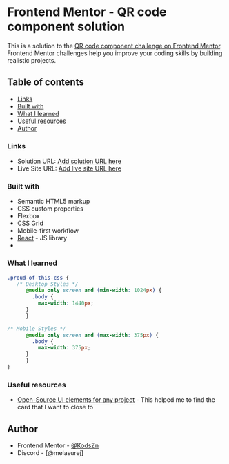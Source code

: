 # Frontend Mentor - QR code component solution

This is a solution to the [QR code component challenge on Frontend Mentor](https://www.frontendmentor.io/challenges/qr-code-component-iux_sIO_H). Frontend Mentor challenges help you improve your coding skills by building realistic projects. 

## Table of contents

  - [Links](#links)
  - [Built with](#built-with)
  - [What I learned](#what-i-learned)
  - [Useful resources](#useful-resources)
- [Author](#author)

### Links

- Solution URL: [Add solution URL here](https://your-solution-url.com)
- Live Site URL: [Add live site URL here](https://your-live-site-url.com)

### Built with

- Semantic HTML5 markup
- CSS custom properties
- Flexbox
- CSS Grid
- Mobile-first workflow
- [React](https://reactjs.org/) - JS library
-
### What I learned
```css
.proud-of-this-css {
   /* Desktop Styles */
      @media only screen and (min-width: 1024px) {
        .body {
          max-width: 1440px;
      }
      }

/* Mobile Styles */
      @media only screen and (max-width: 375px) {
        .body {
          max-width: 375px;
      }
      }
}
```

### Useful resources

- [Open-Source UI elements for any project](https://uiverse.io) - This helped me to find the card that I want to close to


## Author

- Frontend Mentor - [@KodsZn](https://www.frontendmentor.io/profile/KodsZn)
- Discord - [@melasurej]

